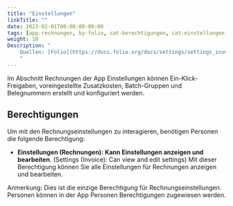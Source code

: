 ```yaml
---
title: "Einstellungen"
linkTitle: ""
date: 2023-02-01T00:00:00-00:00
tags: [app-rechnungen, by-folio, cat-berechtigungen, cat-einstellungen, for-admin]
weight: 10
Description: "
    Quellen: [Folio](https://docs.folio.org/docs/settings/settings_invoices/settings_invoices/) & [GBV](https://info.gbv.de/pages/viewpage.action?pageId=851935336)
    "
---
```


Im Abschnitt Rechnungen der App Einstellungen können Ein-Klick-Freigaben, voreingestellte Zusatzkosten, Batch-Gruppen und Belegnummern erstellt und konfiguriert werden.

## Berechtigungen

Um mit den Rechnungseinstellungen zu interagieren, benötigen Personen die folgende Berechtigung:

* **Einstellungen (Rechnungen): Kann Einstellungen anzeigen und bearbeiten**. (Settings (Invoice): Can view and edit settings)
    Mit dieser Berechtigung können Sie alle Einstellungen für Rechnungen anzeigen und bearbeiten.

Anmerkung: Dies ist die einzige Berechtigung für Rechnungseinstellungen. Personen können in der App Personen Berechtigungen zugewiesen werden.
